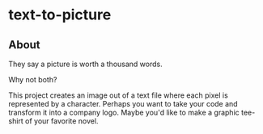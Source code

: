 # text-to-picture

## About

They say a picture is worth a thousand words. 

Why not both?

This project creates an image out of a text file where each pixel is represented by a character. Perhaps you want to take your code and transform it into a company logo. Maybe you'd like to make a graphic tee-shirt of your favorite novel.
